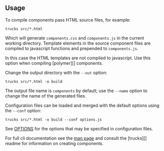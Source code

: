 ## Usage

To compile components pass HTML source files, for example:

```shell
trucks src/*.html
```

Which will generate `components.css` and `components.js` in the current working directory. Template elements in the source component files are compiled to javascript functions and prepended to `components.js`.

In this case the HTML templates are not compiled to javascript. Use this option when compiling [polymer][] components.

Change the output directory with the `--out` option:

```shell
trucks src/*.html -o build
```

The output file name is `components` by default; use the `--name` option to change the name of the generated files.

Configuration files can be loaded and merged with the default options using the `--conf` option:

```shell
trucks src/*.html -o build --conf options.js
```

See [OPTIONS](/doc/OPTIONS.md) for the options that may be specified in configuration files.

For full cli documentation see the [man page](/packages/trucks-cli/doc/man/trucks.1) and consult the [trucks][] readme for information on creating components.

